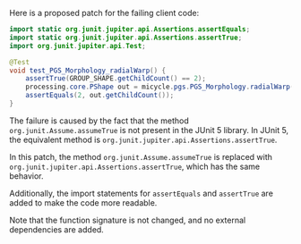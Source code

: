 Here is a proposed patch for the failing client code:

```java
import static org.junit.jupiter.api.Assertions.assertEquals;
import static org.junit.jupiter.api.Assertions.assertTrue;
import org.junit.jupiter.api.Test;

@Test
void test_PGS_Morphology_radialWarp() {
    assertTrue(GROUP_SHAPE.getChildCount() == 2);
    processing.core.PShape out = micycle.pgs.PGS_Morphology.radialWarp(GROUP_SHAPE, 10, 1, false);
    assertEquals(2, out.getChildCount());
}
```

The failure is caused by the fact that the method `org.junit.Assume.assumeTrue` is not present in the JUnit 5 library. In JUnit 5, the equivalent method is `org.junit.jupiter.api.Assertions.assertTrue`.

In this patch, the method `org.junit.Assume.assumeTrue` is replaced with `org.junit.jupiter.api.Assertions.assertTrue`, which has the same behavior.

Additionally, the import statements for `assertEquals` and `assertTrue` are added to make the code more readable.

Note that the function signature is not changed, and no external dependencies are added.